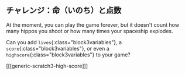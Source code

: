 ## チャレンジ：命（いのち）と点数

At the moment, you can play the game forever, but it doesn't count how many hippos you shoot or how many times your spaceship explodes.

Can you add `lives`{:class="block3variables"}, a `score`{:class="block3variables"}, or even a `highscore`{:class="block3variables"} to your game?

[[[generic-scratch3-high-score]]]